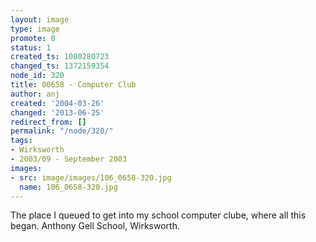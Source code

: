 ```yaml
---
layout: image
type: image
promote: 0
status: 1
created_ts: 1080280723
changed_ts: 1372159354
node_id: 320
title: 00658 - Computer Club
author: anj
created: '2004-03-26'
changed: '2013-06-25'
redirect_from: []
permalink: "/node/320/"
tags:
- Wirksworth
- 2003/09 - September 2003
images:
- src: image/images/106_0658-320.jpg
  name: 106_0658-320.jpg
---
```

The place I queued to get into my school computer clube, where all this began. Anthony Gell School, Wirksworth.
